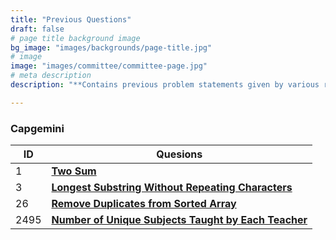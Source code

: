 ```yaml
---
title: "Previous Questions"
draft: false
# page title background image
bg_image: "images/backgrounds/page-title.jpg"
# image
image: "images/committee/committee-page.jpg"
# meta description
description: "**Contains previous problem statements given by various recruitors during their selection process.**"

---
```

### Capgemini

| ID   | Quesions                                                                                                                                   |
|------|-----------------------------------------------------------------------------------------------------------------------------------------------------|
| 1    | **[Two Sum](https://leetcode.com/problems/two-sum/description/)**                                                                                   |
| 3    | **[Longest Substring Without Repeating Characters](https://leetcode.com/problems/longest-substring-without-repeating-characters/description/)**     |
| 26   | **[Remove Duplicates from Sorted Array](https://leetcode.com/problems/remove-duplicates-from-sorted-array/description/)**                           |
| 2495 | **[Number of Unique Subjects Taught by Each Teacher](https://leetcode.com/problems/number-of-unique-subjects-taught-by-each-teacher/description/)** |